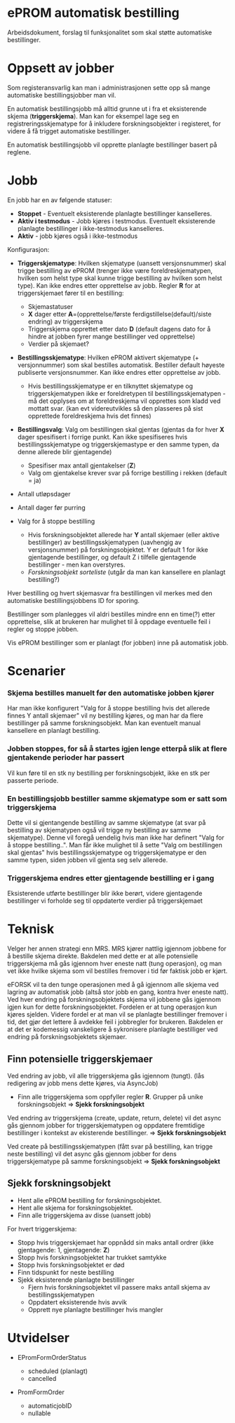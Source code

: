 # ePROM automatisk bestilling

Arbeidsdokument, forslag til funksjonalitet som skal støtte automatiske bestillinger.

# Oppsett av jobber

Som registeransvarlig kan man i administrasjonen sette opp så mange automatiske bestillingsjobber man vil.

En automatisk bestillingsjobb må alltid grunne ut i fra et eksisterende skjema (**triggerskjema**). Man kan for eksempel lage seg en registreringsskjematype for å inkludere forskningsobjekter i registeret, for videre å få trigget automatiske bestillinger.

En automatisk bestillingsjobb vil opprette planlagte bestillinger basert på reglene.

# Jobb

En jobb har en av følgende statuser:
* **Stoppet** - Eventuelt eksisterende planlagte bestillinger kanselleres.
* **Aktiv i testmodus** - Jobb kjøres i testmodus. Eventuelt eksisterende planlagte bestillinger i ikke-testmodus kanselleres. 
* **Aktiv** - jobb kjøres også i ikke-testmodus

Konfigurasjon:
* **Triggerskjematype**: Hvilken skjematype (uansett versjonsnummer) skal trigge bestilling av ePROM (trenger ikke være foreldreskjematypen, hvilken som helst type skal kunne trigge bestilling av hvilken som helst type). Kan ikke endres etter opprettelse av jobb. Regler **R** for at triggerskjemaet fører til en bestilling:
  * Skjemastatuser
  * **X** dager etter **A**=(opprettelse/første ferdigstillelse(default)/siste endring) av triggerskjema
  * Triggerskjema opprettet etter dato **D** (default dagens dato for å hindre at jobben fyrer mange bestillinger ved opprettelse)
  * Verdier på skjemaet?
  
* **Bestillingsskjematype**: Hvilken ePROM aktivert skjematype (+ versjonnummer) som skal bestilles automatisk. Bestiller default høyeste publiserte versjonsnummer. Kan ikke endres etter opprettelse av jobb.
  * Hvis bestillingsskjematype er en tilknyttet skjematype og triggerskjematypen ikke er foreldretypen til bestillingsskjematypen - må det opplyses om at foreldreskjema vil opprettes som kladd ved mottatt svar. (kan evt videreutvikles så den plasseres på sist opprettede foreldreskjema hvis det finnes)

 * **Bestillingsvalg**: Valg om bestillingen skal gjentas (gjentas da for hver **X** dager spesifisert i forrige punkt. Kan ikke spesifiseres hvis bestillingsskjematype og triggerskjemastype er den samme typen, da denne allerede blir gjentagende)
   * Spesifiser max antall gjentakelser (**Z**)
   * Valg om gjentakelse krever svar på forrige bestilling i rekken (default = ja)
* Antall utløpsdager
* Antall dager før purring
* Valg for å stoppe bestilling
  * Hvis forskningsobjektet allerede har **Y** antall skjemaer (eller aktive bestillinger) av bestillingsskjematypen (uavhengig av versjonsnummer) på forskningsobjektet. Y er default 1 for ikke gjentagende bestillinger, og default Z i tilfelle gjentagende bestillinger - men kan overstyres.
  * *Forskningsobjekt sorteliste* (utgår da man kan kansellere en planlagt bestilling?)
  
Hver bestilling og hvert skjemasvar fra bestillingen vil merkes med den automatiske bestillingsjobbens ID for sporing.

Bestillinger som planlegges vil aldri bestilles mindre enn en time(?) etter opprettelse, slik at brukeren har mulighet til å oppdage eventuelle feil i regler og stoppe jobben.

Vis ePROM bestillinger som er planlagt (for jobben) inne på automatisk jobb.

# Scenarier

### Skjema bestilles manuelt før den automatiske jobben kjører
Har man ikke konfigurert "Valg for å stoppe bestilling hvis det allerede finnes Y antall skjemaer" vil ny bestilling kjøres, og man har da flere bestillinger på samme forskningsobjekt. Man kan eventuelt manual kansellere en planlagt bestilling.

### Jobben stoppes, for så å startes igjen lenge etterpå slik at flere gjentakende perioder har passert
Vil kun føre til en stk ny bestilling per forskningsobjekt, ikke en stk per passerte periode.

### En bestillingsjobb bestiller samme skjematype som er satt som triggerskjema
Dette vil si gjentangende bestilling av samme skjematype (at svar på bestilling av skjematypen også vil trigge ny bestilling av samme skjematype). Denne vil foregå uendelig hvis man ikke har definert "Valg for å stoppe bestilling..". 
Man får ikke mulighet til å sette "Valg om bestillingen skal gjentas" hvis bestillingsskjematype og triggerskjematype er den samme typen, siden jobben vil gjenta seg selv allerede.

### Triggerskjema endres etter gjentagende bestilling er i gang
Eksisterende utførte bestillinger blir ikke berørt, videre gjentagende bestillinger vi forholde seg til oppdaterte verdier på triggerskjemaet

# Teknisk

Velger her annen strategi enn MRS. MRS kjører nattlig igjennom jobbene for å bestille skjema direkte. Bakdelen med dette er at alle potensielle triggerskjema må gås igjennom hver eneste natt (tung operasjon), og man vet ikke hvilke skjema som vil bestilles fremover i tid før faktisk jobb er kjørt.

eFORSK vil ta den tunge operasjonen med å gå igjennom alle skjema ved lagring av automatisk jobb (altså stor jobb en gang, kontra hver eneste natt). Ved hver endring på forskningsobjektets skjema vil jobbene gås igjennom igjen kun for dette forskningsobjektet. Fordelen er at tung operasjon kun kjøres sjelden. Videre fordel er at man vil se planlagte bestillinger fremover i tid, det gjør det lettere å avdekke feil i jobbregler for brukeren. Bakdelen er at det er kodemessig vanskeligere å sykronisere planlagte bestilliger ved endring på forskningsobjektets skjemaer.

## Finn potensielle triggerskjemaer

Ved endring av jobb, vil alle triggerskjema gås igjennom (tungt). (lås redigering av jobb mens dette kjøres, via AsyncJob)
- Finn alle triggerskjema som oppfyller regler **R**. Grupper på unike forskningsobjekt => **Sjekk forskningsobjekt**

Ved endring av triggerskjema (create, update, return, delete) vil det async gås gjennom jobber for triggerskjematypen og oppdatere fremtidige bestillinger i kontekst av ekisterende bestillinger.  => **Sjekk forskningsobjekt**

Ved create på bestillingsskjematypen (fått svar på bestilling, kan trigge neste bestilling) vil det async gås gjennom jobber for dens triggerskjematype på samme forskningsobjekt => **Sjekk forskningsobjekt**

## Sjekk forskningsobjekt

- Hent alle ePROM bestilling for forskningsobjektet.
- Hent alle skjema for forskningsobjektet.
- Finn alle triggerskjema av disse (uansett jobb)

For hvert triggerskjema:
- Stopp hvis triggerskjemaet har oppnådd sin maks antall ordrer (ikke gjentagende: 1, gjentagende: **Z**)
- Stopp hvis forskningsobjektet har trukket samtykke
- Stopp hvis forskningsobjektet er død
- Finn tidspunkt for neste bestilling
- Sjekk eksisterende planlagte bestillinger
  - Fjern hvis forskningsobjektet vil passere maks antall skjema av bestillingsskjematypen
  - Oppdatert eksisterende hvis avvik
  - Opprett nye planlagte bestillinger hvis mangler
  

# Utvidelser

- EPromFormOrderStatus
  - scheduled (planlagt)
  - cancelled
  
- PromFormOrder
  - automaticjobID
  - nullable 

